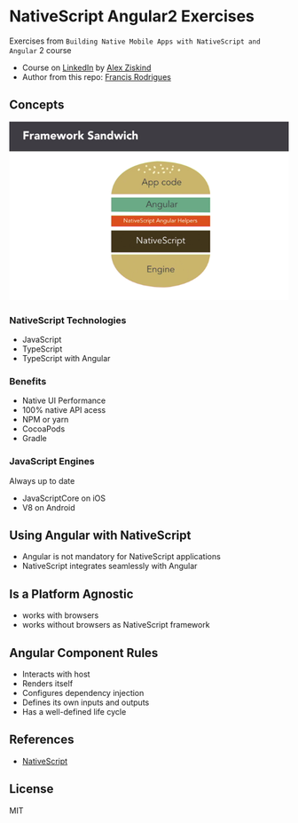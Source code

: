 # NativeScript Angular2 Exercises #

Exercises from `Building Native Mobile Apps with NativeScript and Angular` 2 course

- Course on [LinkedIn][1] by [Alex Ziskind][2]
- Author from this repo: [Francis Rodrigues][3]

## Concepts ##


![Framework sandwich](./screenshots/framework-sandwich.png)


### NativeScript Technologies ###

- JavaScript
- TypeScript
- TypeScript with Angular

### Benefits ###

- Native UI Performance
- 100% native API acess
- NPM or yarn
- CocoaPods
- Gradle

### JavaScript Engines ###

Always up to date

- JavaScriptCore on iOS
- V8 on Android

## Using Angular with NativeScript ##

- Angular is not mandatory for NativeScript applications
- NativeScript integrates seamlessly with Angular

## Is a Platform Agnostic ##

- works with browsers
- works without browsers as NativeScript framework

## Angular Component Rules ##

- Interacts with host
- Renders itself
- Configures dependency injection
- Defines its own inputs and outputs
- Has a well-defined life cycle

## References ##

- [NativeScript][4]

## License ##

MIT

  [1]: https://www.linkedin.com/learning/building-native-mobile-apps-with-nativescript-and-angular-2
  [2]: https://www.linkedin.com/learning/instructors/alex-ziskind
  [3]: https://github.com/francisrod01
  [4]: https://www.nativescript.org/
